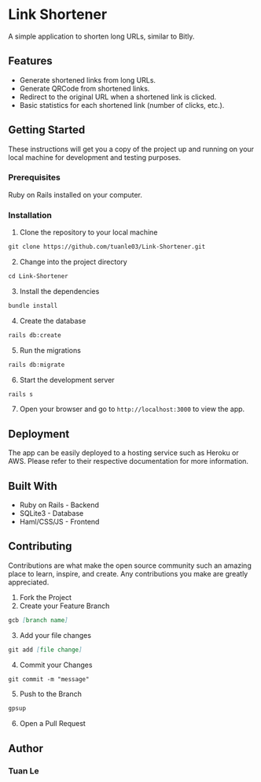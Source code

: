 # Link Shortener
A simple application to shorten long URLs, similar to Bitly.

## Features
- Generate shortened links from long URLs.
- Generate QRCode from shortened links.
- Redirect to the original URL when a shortened link is clicked.
- Basic statistics for each shortened link (number of clicks, etc.).

## Getting Started
These instructions will get you a copy of the project up and running on your local machine for development and testing purposes.

### Prerequisites
 Ruby on Rails installed on your computer.

### Installation
1. Clone the repository to your local machine
```md
git clone https://github.com/tuanle03/Link-Shortener.git
```
2. Change into the project directory
```md
cd Link-Shortener
```
3. Install the dependencies
```md
bundle install
```
4. Create the database
```md 
rails db:create
```
5. Run the migrations
```md
rails db:migrate
```
6. Start the development server 
```md
rails s
```
7. Open your browser and go to `http://localhost:3000` to view the app.
## Deployment
The app can be easily deployed to a hosting service such as Heroku or AWS. Please refer to their respective documentation for more information.

## Built With
- Ruby on Rails - Backend
- SQLite3 - Database
- Haml/CSS/JS - Frontend

## Contributing
Contributions are what make the open source community such an amazing place to learn, inspire, and create. Any contributions you make are greatly appreciated.

1. Fork the Project
2. Create your Feature Branch 
```md 
gcb [branch name]
```

3. Add your file changes 
```md 
git add [file change]
```

4. Commit your Changes 
```md 
git commit -m "message"
```
5. Push to the Branch 
```md
gpsup
```
6. Open a Pull Request

## Author
### Tuan Le
